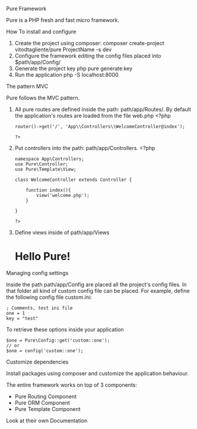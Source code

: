 Pure Framework

Pure is a PHP fresh and fast micro framework.



How To install and configure

1. Create the project using composer:
       composer create-project vitodtagliente/pure ProjectName -s dev
2. Configure the framework editing the config files placed into $path/app/Config/
3. Generate the project key
       php pure generate:key
4. Run the application
       php -S localhost:8000



The pattern MVC

Pure follows the MVC pattern.

1. All pure routes are defined inside the path: path/app/Routes/.
   By default the application's routes are loaded from the file web.php
       <?php
       
       router()->get('/', 'App\\Controllers\\WelcomeController@index');
       
       ?>
2. Put controllers into the path: path/app/Controllers.
       <?php
       
       namespace App\Controllers;
       use Pure\Controller;
       use Pure\Template\View;
       
       class WelcomeController extends Controller {
       
           function index(){
               view('welcome.php');
           }
       
       }
       
       ?>
3. Define views inside of path/app/Views
       <html>
       <head>
           <title>pure</title>
       </head>
       <body>
           <h1>Hello Pure!</h1>
       </body>
       </html>



Managing config settings

Inside the path path/app/Config are placed all the project's config files. In that folder all kind of custom config file can be placed. For example, define the following config file custom.ini:

    ; Comments, test ini file
    one = 1
    key = "test"

To retrieve these options inside your application 

    $one = Pure\Config::get('custom::one');
    // or
    $one = config('custom::one');



Customize dependencies

Install packages using composer and customize the application behaviour.

The entire framework works on top of 3 components:

- Pure Routing Component
- Pure ORM Component
- Pure Template Component

Look at their own Documentation
